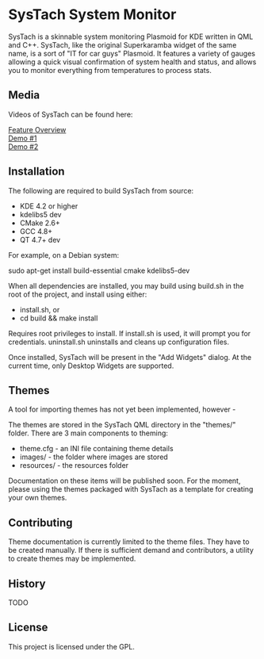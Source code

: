 SysTach System Monitor
==============

SysTach is a skinnable system monitoring Plasmoid for KDE written in QML and C++. SysTach, like the original Superkaramba widget of the same name, is a sort of "IT for car guys" Plasmoid. It features a variety of gauges allowing a quick visual confirmation of system health and status, and allows you to monitor everything from temperatures to process stats.

Media
--------------

Videos of SysTach can be found here:

[Feature Overview](https://youtu.be/eLq7ZUDpTFQ)  
[Demo #1](https://youtu.be/oNwBRE1MG1Q)  
[Demo #2](https://youtu.be/Ebp64_89S5Q)  

Installation
--------------

The following are required to build SysTach from source:

- KDE 4.2 or higher
- kdelibs5 dev
- CMake 2.6+
- GCC 4.8+
- QT 4.7+ dev

For example, on a Debian system: 

sudo apt-get install build-essential cmake kdelibs5-dev

When all dependencies are installed, you may build using build.sh in the root of the project, and install using either:

* install.sh, or 
* cd build && make install

Requires root privileges to install. If install.sh is used, it will prompt you for credentials. uninstall.sh uninstalls and cleans up configuration files.

Once installed, SysTach will be present in the "Add Widgets" dialog. At the current time, only Desktop Widgets are supported.

Themes
--------------

A tool for importing themes has not yet been implemented, however -

The themes are stored in the SysTach QML directory in the "themes/" folder. There are 3 main components to theming:

* theme.cfg - an INI file containing theme details
* images/ - the folder where images are stored
* resources/ - the resources folder

Documentation on these items will be published soon. For the moment, please using the themes packaged with SysTach as a template for creating your own themes.

Contributing
--------------

Theme documentation is currently limited to the theme files. They have to be created manually. If there is sufficient demand and contributors, a utility to create themes may be implemented.

History
--------------
TODO

License
--------------

This project is licensed under the GPL.